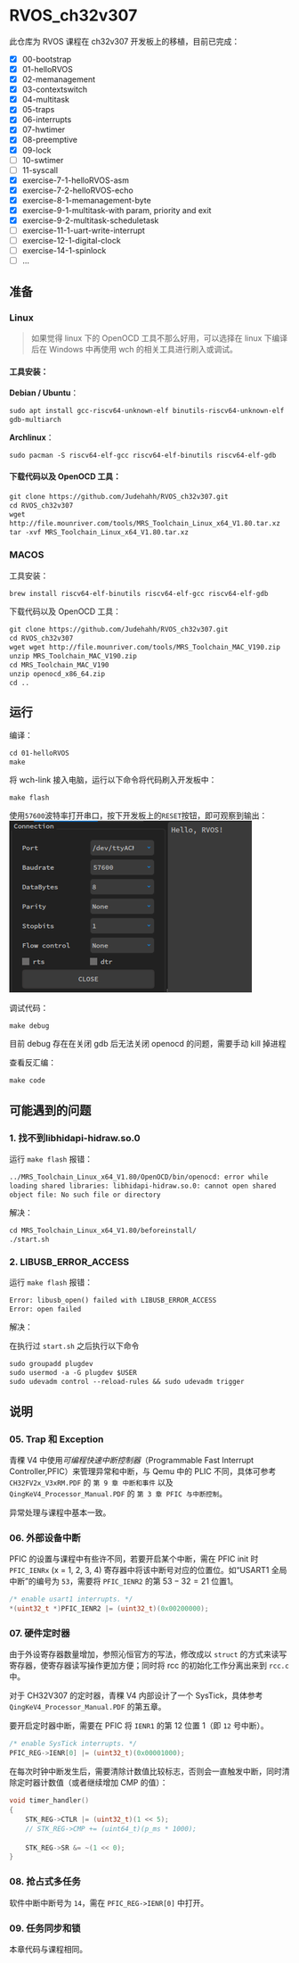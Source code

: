 # RVOS_ch32v307

此仓库为 RVOS 课程在 ch32v307 开发板上的移植，目前已完成：
- [x] 00-bootstrap
- [x] 01-helloRVOS
- [x] 02-memanagement
- [x] 03-contextswitch
- [x] 04-multitask
- [x] 05-traps
- [x] 06-interrupts
- [x] 07-hwtimer
- [x] 08-preemptive
- [x] 09-lock
- [ ] 10-swtimer
- [ ] 11-syscall
- [x] exercise-7-1-helloRVOS-asm
- [x] exercise-7-2-helloRVOS-echo
- [x] exercise-8-1-memanagement-byte
- [x] exercise-9-1-multitask-with param, priority and exit
- [x] exercise-9-2-multitask-scheduletask
- [ ] exercise-11-1-uart-write-interrupt
- [ ] exercise-12-1-digital-clock
- [ ] exercise-14-1-spinlock
- [ ] ...

## 准备

### Linux

> 如果觉得 linux 下的 OpenOCD 工具不那么好用，可以选择在 linux 下编译后在 Windows 中再使用 wch 的相关工具进行刷入或调试。

#### 工具安装：

**Debian / Ubuntu**：
```shell
sudo apt install gcc-riscv64-unknown-elf binutils-riscv64-unknown-elf gdb-multiarch
```

**Archlinux**：
```shell
sudo pacman -S riscv64-elf-gcc riscv64-elf-binutils riscv64-elf-gdb
```

#### 下载代码以及 OpenOCD 工具：
```shell
git clone https://github.com/Judehahh/RVOS_ch32v307.git
cd RVOS_ch32v307
wget http://file.mounriver.com/tools/MRS_Toolchain_Linux_x64_V1.80.tar.xz
tar -xvf MRS_Toolchain_Linux_x64_V1.80.tar.xz
```

### MACOS

工具安装：
```shell
brew install riscv64-elf-binutils riscv64-elf-gcc riscv64-elf-gdb
```

下载代码以及 OpenOCD 工具：
```shell
git clone https://github.com/Judehahh/RVOS_ch32v307.git
cd RVOS_ch32v307
wget wget http://file.mounriver.com/tools/MRS_Toolchain_MAC_V190.zip
unzip MRS_Toolchain_MAC_V190.zip
cd MRS_Toolchain_MAC_V190
unzip openocd_x86_64.zip
cd ..
```

## 运行

编译：
```shell
cd 01-helloRVOS
make
```

将 wch-link 接入电脑，运行以下命令将代码刷入开发板中：
```shell
make flash
```

使用`57600`波特率打开串口，按下开发板上的`RESET`按钮，即可观察到输出：    
![output](/pic/output.png)

调试代码：
```shell
make debug
```
目前 debug 存在在关闭 gdb 后无法关闭 openocd 的问题，需要手动 kill 掉进程

查看反汇编：
```shell
make code
```

## 可能遇到的问题

### 1. 找不到libhidapi-hidraw.so.0

运行 `make flash` 报错：
```
../MRS_Toolchain_Linux_x64_V1.80/OpenOCD/bin/openocd: error while loading shared libraries: libhidapi-hidraw.so.0: cannot open shared object file: No such file or directory
```

解决：
```shell
cd MRS_Toolchain_Linux_x64_V1.80/beforeinstall/
./start.sh
```

### 2. LIBUSB_ERROR_ACCESS

运行 `make flash` 报错：
```
Error: libusb_open() failed with LIBUSB_ERROR_ACCESS
Error: open failed
```

解决：

在执行过 `start.sh` 之后执行以下命令
```shell
sudo groupadd plugdev
sudo usermod -a -G plugdev $USER
sudo udevadm control --reload-rules && sudo udevadm trigger
```

## 说明

### 05. Trap 和 Exception

青稞 V4 中使用*可编程快速中断控制器*（Programmable Fast Interrupt Controller,PFIC）来管理异常和中断，与 Qemu 中的 PLIC 不同，具体可参考 `CH32FV2x_V3xRM.PDF` 的 `第 9 章 中断和事件` 以及 `QingKeV4_Processor_Manual.PDF` 的 `第 3 章 PFIC 与中断控制`。

异常处理与课程中基本一致。

### 06. 外部设备中断

PFIC 的设置与课程中有些许不同，若要开启某个中断，需在 PFIC init 时 `PFIC_IENRx` (x = 1, 2, 3, 4) 寄存器中将该中断号对应的位置位。如“USART1 全局中断”的编号为 `53`，需要将 `PFIC_IENR2` 的第 $53 - 32 = 21$ 位置1。
```c
/* enable usart1 interrupts. */
*(uint32_t *)PFIC_IENR2 |= (uint32_t)(0x00200000);
```

### 07. 硬件定时器

由于外设寄存器数量增加，参照沁恒官方的写法，修改成以 `struct` 的方式来读写寄存器，使寄存器读写操作更加方便；同时将 rcc 的初始化工作分离出来到 `rcc.c` 中。

对于 CH32V307 的定时器，青稞 V4 内部设计了一个 SysTick，具体参考 `QingKeV4_Processor_Manual.PDF` 的第五章。

要开启定时器中断，需要在 PFIC 将 `IENR1` 的第 12 位置 1（即 `12` 号中断）。
```c
/* enable SysTick interrupts. */
PFIC_REG->IENR[0] |= (uint32_t)(0x00001000);
```

在每次时钟中断发生后，需要清除计数值比较标志，否则会一直触发中断，同时清除定时器计数值（或者继续增加 CMP 的值）：
```c
void timer_handler()
{
    STK_REG->CTLR |= (uint32_t)(1 << 5);
    // STK_REG->CMP += (uint64_t)(p_ms * 1000);

    STK_REG->SR &= ~(1 << 0);
}
```

### 08. 抢占式多任务

软件中断中断号为 `14`，需在 `PFIC_REG->IENR[0]` 中打开。

### 09. 任务同步和锁

本章代码与课程相同。

